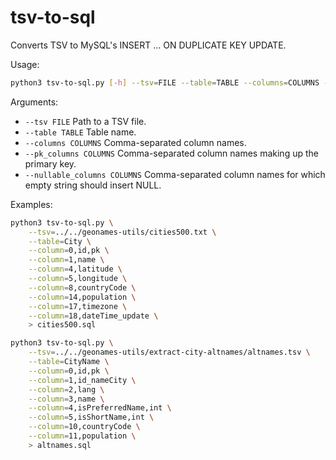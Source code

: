 # tsv-to-sql

Converts TSV to MySQL's INSERT ... ON DUPLICATE KEY UPDATE.

Usage:
```bash
python3 tsv-to-sql.py [-h] --tsv=FILE --table=TABLE --columns=COLUMNS --pk_columns=COLUMNS [--nullable_columns=COLUMNS]
```

Arguments:
-  `--tsv FILE`            Path to a TSV file.
-  `--table TABLE`         Table name.
-  `--columns COLUMNS`     Comma-separated column names.
-  `--pk_columns COLUMNS`  Comma-separated column names making up the primary key.
-  `--nullable_columns COLUMNS`
                        Comma-separated column names for which empty string should insert NULL.

Examples:
```bash
python3 tsv-to-sql.py \
    --tsv=../../geonames-utils/cities500.txt \
    --table=City \
    --column=0,id,pk \
    --column=1,name \
    --column=4,latitude \
    --column=5,longitude \
    --column=8,countryCode \
    --column=14,population \
    --column=17,timezone \
    --column=18,dateTime_update \
    > cities500.sql
```

```bash
python3 tsv-to-sql.py \
    --tsv=../../geonames-utils/extract-city-altnames/altnames.tsv \
    --table=CityName \
    --column=0,id,pk \
    --column=1,id_nameCity \
    --column=2,lang \
    --column=3,name \
    --column=4,isPreferredName,int \
    --column=5,isShortName,int \
    --column=10,countryCode \
    --column=11,population \
    > altnames.sql
```
